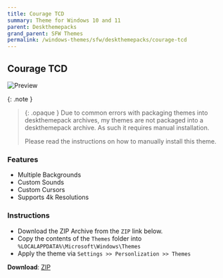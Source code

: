 ```yaml
---
title: Courage TCD
summary: Theme for Windows 10 and 11
parent: Deskthemepacks
grand_parent: SFW Themes
permalink: /windows-themes/sfw/deskthemepacks/courage-tcd
---
```


## Courage TCD

![Preview][Preview]

{: .note }
> {: .opaque }
> Due to common errors with packaging themes into deskthemepack archives, my themes are not packaged into a deskthemepack archive. As such it requires manual installation.
> 
> Please read the instructions on how to manually install this theme.

### Features

- Multiple Backgrounds
- Custom Sounds
- Custom Cursors
- Supports 4k Resolutions

### Instructions

- Download the ZIP Archive from the `ZIP` link below.
- Copy the contents of the `Themes` folder into `%LOCALAPPDATA%\Microsoft\Windows\Themes`
- Apply the theme via `Settings >> Personlization >> Themes`

**Download**: [ZIP][ZIP]

<!-- ////////////////////////////////////////////////////////////////////////////////////////////////////////////////////// -->

[Preview]: https://gitlab.com/the-back-room/deskthemepacks/sfw/courage-tcd/-/raw/main/Extras/Preview.bmp

<!-- ////////////////////////////////////////////////////////////////////////////////////////////////////////////////////// -->

[ZIP]: https://gitlab.com/the-back-room/deskthemepacks/sfw/courage-tcd/-/archive/main/courage-tcd-main.zip

<!-- ////////////////////////////////////////////////////////////////////////////////////////////////////////////////////// -->


